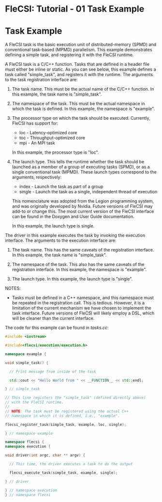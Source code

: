# FleCSI: Tutorial - 01 Task Example
<!--
  The above header is required for Doxygen to correctly name the
  auto-generated page. It is ignored in the FleCSI guide documentation.
-->

<!-- CINCHDOC DOCUMENT(user-guide) SECTION(tutorial::tasks) -->

# Task Example

A FleCSI task is the basic execution unit of distributed-memory (SPMD)
and conventional task-based (MPMD) parallelism. This example
demonstrates defining a simple task, and registering it with the
FleCSI runtime.

A FleCSI task is a C/C++ function. Tasks that are defined in a header
file must either be inline or static. As you can see below, this
example defines a task called "simple_task", and registers it with the
runtime. The arguments to the task registration interface are:

1. The task name. This must be the actual name of the C/C++
   function. In this example, the task name is "simple_task".

2. The namespace of the task. This must be the actual namespace in
   which the task is defined. In this example, the namespace is "example".

3. The processor type on which the task should be executed.
   Currently, FleCSI has support for:

   * loc - Latency-optimized core
   * toc - Throughput-optimized core
   * mpi - An MPI task

   In this example, the processor type is "loc".

4. The launch type. This tells the runtime whether the task should
   be launched as a member of a group of executing tasks (SPMD), or
   as a single conventional task (MPMD). These launch types
   correspond to the arguments, respectively:

   * index  - Launch the task as part of a group
   * single - Launch the task as a single, independent thread of execution

   This nomenclature was adopted from the Legion programming
   system, and was originally developed by Nvidia. Future versions
   of FleCSI may add-to or change this. The most current version of
   the FleCSI interface can be found in the Doxygen and User Guide
   documentation.

   In this example, the launch type is single.

The driver in this example executes the task by invoking the execution
interface. The arguments to the execution interface are:

1. The task name. This has the same caveats of the registration
   interface. In this example, the task name is "simple_task".

2. The namespace of the task. This also has the same caveats of the
   registration interface. In this example, the namespace is
   "example".

3. The launch type. In this example, the launch type is "single".

NOTES:

* Tasks must be defined in a C++ namespace, and this namespace must
  be repeated in the registration call. This is tedious. However, it
  is a limitation of the current mechanism we have chosen to
  implement the task interface. Future versions of FleCSI will
  likely employ a DSL, which will be cleaner than the current interface.

The code for this example can be found in *tasks.cc*:

```cpp
#include <iostream>

#include<flecsi/execution/execution.h>

namespace example {

void simple_task() {

  // Print message from inside of the task

  std::cout << "Hello World from " << __FUNCTION__ << std::endl;

} // simple_task

// This line registers the "simple_task" (defined directly above)
// with the FleCSI runtime.
//
// NOTE: The task must be registered using the actual C++
// namespace in which it is defined, i.e., "example".

flecsi_register_task(simple_task, example, loc, single);

} // namespace example

namespace flecsi {
namespace execution {

void driver(int argc, char ** argv) {

  // This time, the driver executes a task to do the output

  flecsi_execute_task(simple_task, example, single);

} // driver

} // namespace execution
} // namespace flecsi
```

<!-- vim: set tabstop=2 shiftwidth=2 expandtab fo=cqt tw=72 : -->
